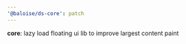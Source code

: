 ```yaml
---
'@baloise/ds-core': patch
---
```


**core**: lazy load floating ui lib to improve largest content paint
